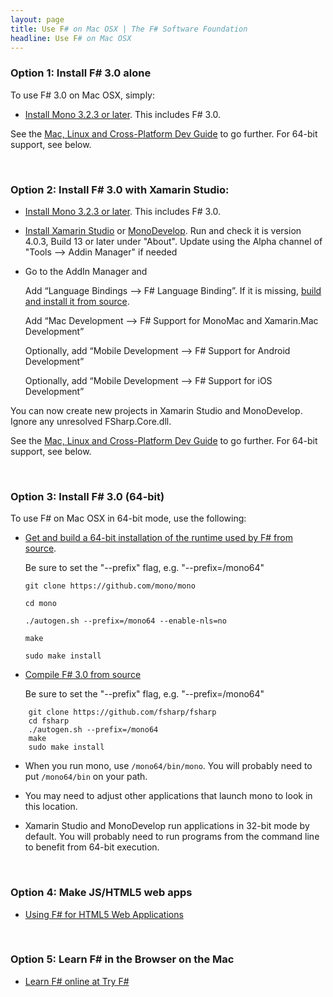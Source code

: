 ```yaml
---
layout: page
title: Use F# on Mac OSX | The F# Software Foundation
headline: Use F# on Mac OSX
---
```



### Option 1: Install F# 3.0 alone

To use F# 3.0 on Mac OSX, simply:

*  [Install Mono 3.2.3 or later](http://www.go-mono.com/mono-downloads/download.html). This includes F# 3.0.

See the [Mac, Linux and Cross-Platform Dev Guide](/guides/mac-linux-cross-platform) to
go further. For 64-bit support, see below.

<br />

### Option 2: Install F# 3.0 with Xamarin Studio:

* [Install Mono 3.2.3 or later](http://www.go-mono.com/mono-downloads/download.html). This includes F# 3.0.
* [Install Xamarin Studio](http://xamarin.com/studio) or [MonoDevelop](http://monodevelop.com). Run and check it is version 4.0.3, Build 13 or later under "About". Update using the Alpha channel of "Tools --> Addin Manager" if needed
* Go to the AddIn Manager and

  Add “Language Bindings –> F# Language Binding”. If it is missing, [build and install it from source](https://github.com/fsharp/fsharpbinding/blob/master/monodevelop/README.md). 
  
  Add “Mac Development –> F# Support for MonoMac and Xamarin.Mac Development”
  
  Optionally, add “Mobile Development –> F# Support for Android Development”

  Optionally, add “Mobile Development –> F# Support for iOS Development”

You can now create new projects in Xamarin Studio and MonoDevelop. Ignore any unresolved FSharp.Core.dll.

See the [Mac, Linux and Cross-Platform Dev Guide](/guides/mac-linux-cross-platform) to
go further. For 64-bit support, see below.

<br />


### Option 3: Install F# 3.0 (64-bit)

To use F# on Mac OSX in 64-bit mode, use the following:

* [Get and build a 64-bit installation of the runtime used by F# from source](http://www.mono-project.com/Compiling_Mono_on_OSX). 

  Be sure to set the "--prefix" flag, e.g. "--prefix=/mono64"

    ```git clone https://github.com/mono/mono```
    
    ```cd mono```
    
    ```./autogen.sh --prefix=/mono64 --enable-nls=no```
    
    ```make```
    
    ```sudo make install```

* [Compile F# 3.0 from source](https://github.com/fsharp/fsharp/blob/master/README.md)

  Be sure to set the "--prefix" flag, e.g. "--prefix=/mono64"

```
    git clone https://github.com/fsharp/fsharp
    cd fsharp
    ./autogen.sh --prefix=/mono64 
    make
    sudo make install
```

* When you run mono, use ```/mono64/bin/mono```.  You will probably need to put ```/mono64/bin``` on your path.  

* You may need to adjust other applications that launch mono to look in this location.

* Xamarin Studio and MonoDevelop run applications in 32-bit mode by default. You will probably need to run programs from the command line to benefit from 64-bit execution.

<br />

### Option 4: Make JS/HTML5 web apps

* [Using F# for HTML5 Web Applications](/use/html5)

<br />


### Option 5: Learn F# in the Browser on the Mac

* [Learn F# online at Try F#](http://tryfsharp.org)

<br />



